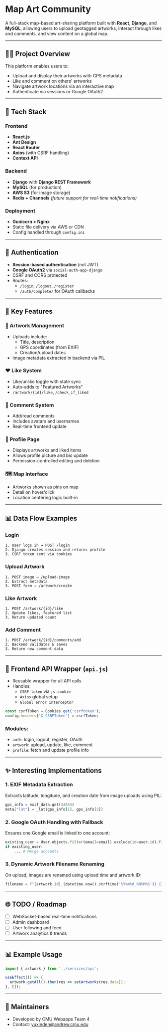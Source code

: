 # Map Art Community

A full-stack map-based art-sharing platform built with **React**, **Django**, and **MySQL**, allowing users to upload geotagged artworks, interact through likes and comments, and view content on a global map.

---

## 👩‍💼 Project Overview
This platform enables users to:
- Upload and display their artworks with GPS metadata
- Like and comment on others' artworks
- Navigate artwork locations via an interactive map
- Authenticate via sessions or Google OAuth2

---

## 🚀 Tech Stack

### Frontend
- **React.js**
- **Ant Design**
- **React Router**
- **Axios** (with CSRF handling)
- **Context API**

### Backend
- **Django** with **Django REST Framework**
- **MySQL** (for production)
- **AWS S3** (for image storage)
- **Redis + Channels** *(future support for real-time notifications)*

### Deployment
- **Gunicorn + Nginx**
- Static file delivery via AWS or CDN
- Config handled through `config.ini`

---

## 🔐 Authentication
- **Session-based authentication** (not JWT)
- **Google OAuth2** via `social-auth-app-django`
- CSRF and CORS protected
- Routes:
  - `/login`, `/logout`, `/register`
  - `/auth/complete/` for OAuth callbacks

---

## 📆 Key Features

### 📸 Artwork Management
- Uploads include:
  - Title, description
  - GPS coordinates (from EXIF)
  - Creation/upload dates
- Image metadata extracted in backend via PIL

### ❤️ Like System
- Like/unlike toggle with state sync
- Auto-adds to "Featured Artworks"
- `/artwork/{id}/like`, `/check_if_liked`

### 💬 Comment System
- Add/read comments
- Includes avatars and usernames
- Real-time frontend update

### 📅 Profile Page
- Displays artworks and liked items
- Allows profile picture and bio update
- Permission-controlled editing and deletion

### 🗺️ Map Interface
- Artworks shown as pins on map
- Detail on hover/click
- Location centering logic built-in

---

## 📊 Data Flow Examples

### Login
```text
1. User logs in → POST /login
2. Django creates session and returns profile
3. CSRF token sent via cookies
```

### Upload Artwork
```text
1. POST image → /upload-image
2. Extract metadata
3. POST form → /artwork/create
```

### Like Artwork
```text
1. POST /artwork/{id}/like
2. Update likes, featured list
3. Return updated count
```

### Add Comment
```text
1. POST /artwork/{id}/comments/add
2. Backend validates & saves
3. Return new comment data
```

---

## 🔗 Frontend API Wrapper (`api.js`)
- Reusable wrapper for all API calls
- Handles:
  - `CSRF token` via `js-cookie`
  - `Axios` global setup
  - `Global error interceptor`

```js
const csrfToken = Cookies.get('csrftoken');
config.headers['X-CSRFToken'] = csrfToken;
```

### Modules:
- `auth`: login, logout, register, OAuth
- `artwork`: upload, update, like, comment
- `profile`: fetch and update profile info

---

## ✨ Interesting Implementations

### 1. **EXIF Metadata Extraction**
Extracts latitude, longitude, and creation date from image uploads using PIL:
```python
gps_info = exif_data.get(34853)
meta["lat"] = _lat(gps_info[1], gps_info[2])
```

### 2. **Google OAuth Handling with Fallback**
Ensures one Google email is linked to one account:
```python
existing_user = User.objects.filter(email=email).exclude(id=user.id).first()
if existing_user:
    ... # Merge accounts
```

### 3. **Dynamic Artwork Filename Renaming**
On upload, images are renamed using upload time and artwork ID:
```python
filename = f"{artwork.id}_{datetime.now().strftime('%Y%m%d_%H%M%S')}_{image.name}"
```

---

## 🌐 TODO / Roadmap
- [ ] WebSocket-based real-time notifications
- [ ] Admin dashboard
- [ ] User following and feed
- [ ] Artwork analytics & trends

---

## 📊 Example Usage
```js
import { artwork } from '../services/api';

useEffect(() => {
  artwork.getAll().then(res => setArtworks(res.data));
}, []);
```

---

## 📅 Maintainers
- Developed by CMU Webapps Team 4
- Contact: yuxinden@andrew.cmu.edu

